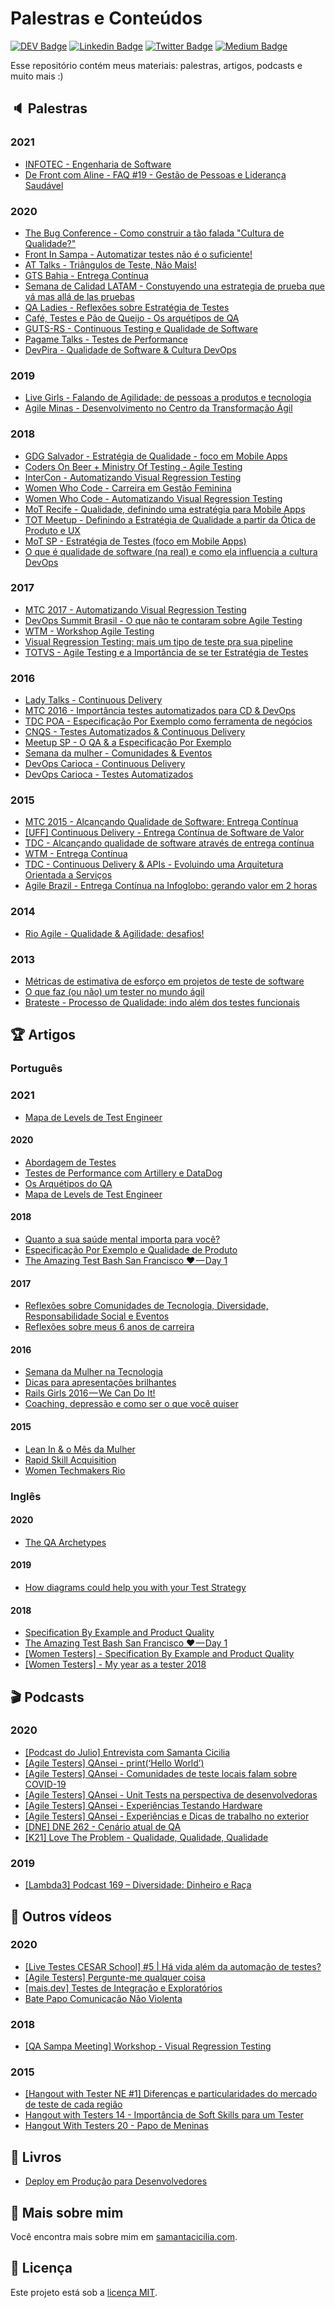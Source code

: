 # Palestras e Conteúdos
[![DEV Badge](https://img.shields.io/badge/-DEV.to-000?style=flat-square&logo=dev.to&logoColor=white&link=https://dev.to/samycici/)](https://dev.to/samycici/)
[![Linkedin Badge](https://img.shields.io/badge/-LinkedIn-blue?style=flat-square&logo=Linkedin&logoColor=white&link=https://www.linkedin.com/in/samantacici/)](https://www.linkedin.com/in/samantacici/)
[![Twitter Badge](https://img.shields.io/badge/-Twitter-1ca0f1?style=flat-square&labelColor=1ca0f1&logo=twitter&logoColor=white&link=https://twitter.com/samantacicilia)](https://twitter.com/samantacicilia)
[![Medium Badge](https://img.shields.io/badge/-@samantacicilia-03a57a?style=flat-square&labelColor=000000&logo=Medium&link=https://medium.com/@samantacicilia)](https://medium.com/@samantacicilia)

Esse repositório contém meus materiais: palestras, artigos, podcasts e muito mais :)

## :speaker: Palestras

### 2021
- [INFOTEC - Engenharia de Software](https://speakerdeck.com/samycici/1a-semana-infotec-engenharia-de-software)
- [De Front com Aline - FAQ #19 - Gestão de Pessoas e Liderança Saudável](./faq-gestao-de-pessoas.md)

### 2020
- [The Bug Conference - Como construir a tão falada "Cultura de Qualidade?"](./the-bug-conference.md)
- [Front In Sampa - Automatizar testes não é o suficiente!](./front-in-sampa.md)
- [AT Talks - Triângulos de Teste, Não Mais!](./at-talks.md)
- [GTS Bahia - Entrega Contínua](./gts-bahia.md)
- [Semana de Calidad LATAM - Constuyendo una estrategia de prueba que vá mas allá de las pruebas](https://speakerdeck.com/samycici/constuyendo-una-estrategia-de-prueba-que-va-mas-alla-de-las-pruebas)
- [QA Ladies - Reflexões sobre Estratégia de Testes](./qa-ladies.md)
- [Café, Testes e Pão de Queijo - Os arquétipos de QA](https://speakerdeck.com/samycici/os-arquetipos-de-qa)
- [GUTS-RS - Continuous Testing e Qualidade de Software](https://speakerdeck.com/samycici/continuous-testing-e-qualidade-de-software)
- [Pagame Talks - Testes de Performance](./pagarme-talks.md)
- [DevPira - Qualidade de Software & Cultura DevOps](./devpira.md)

### 2019
- [Live Girls - Falando de Agilidade: de pessoas a produtos e tecnologia](./live-girls.md)
- [Agile Minas - Desenvolvimento no Centro da Transformação Ágil](https://speakerdeck.com/samycici/desenvolvimento-no-centro-da-transformacao-agil)

### 2018
- [GDG Salvador - Estratégia de Qualidade - foco em Mobile Apps](./gdg-salvador.md)
- [Coders On Beer + Ministry Of Testing - Agile Testing](https://www2.slideshare.net/samantacicilia/coders-on-beer-ministry-of-testing-agile-testing)
- [InterCon - Automatizando Visual Regression Testing](https://www2.slideshare.net/samantacicilia/intercon-automatizando-visual-regression-testing)
- [Women Who Code - Carreira em Gestão Feminina](https://speakerdeck.com/samycici/women-who-code-carreira-em-gestao-feminina)
- [Women Who Code - Automatizando Visual Regression Testing](https://speakerdeck.com/samycici/women-who-code-automatizando-visual-regression-testing)
- [MoT Recife - Qualidade, definindo uma estratégia para Mobile Apps](https://speakerdeck.com/samycici/mot-recife-qualidade-definindo-uma-estrategia-para-mobile-apps)
- [TOT Meetup - Definindo a Estratégia de Qualidade a partir da Ótica de Produto e UX](https://speakerdeck.com/samycici/definindo-a-estrategia-de-qualidade-a-partir-da-tica-de-produto-e-ux)
- [MoT SP - Estratégia de Testes (foco em Mobile Apps)](https://speakerdeck.com/samycici/mot-sp-estrategia-de-testes-foco-em-mobile-apps)
- [O que é qualidade de software (na real) e como ela influencia a cultura DevOps](https://speakerdeck.com/samycici/o-que-e-qualidade-de-software-na-real-e-como-ela-influencia-na-cultura-devops)

### 2017
- [MTC 2017 - Automatizando Visual Regression Testing](./mtc-2017.md)
- [DevOps Summit Brasil - O que não te contaram sobre Agile Testing](https://www2.slideshare.net/samantacicilia/devops-summit-brasil-o-que-no-te-contaram-sobre-agile-testing)
- [WTM - Workshop Agile Testing](https://www2.slideshare.net/samantacicilia/wtm-workshop-agile-testing)
- [Visual Regression Testing: mais um tipo de teste pra sua pipeline](https://www2.slideshare.net/samantacicilia/visual-regression-testing-mais-um-tipo-de-teste-pra-sua-pipeline)
- [TOTVS - Agile Testing e a Importância de se ter Estratégia de Testes](https://www2.slideshare.net/samantacicilia/totvs-agile-testing-e-a-importncia-de-se-ter-estratgia-de-testes)

### 2016
- [Lady Talks - Continuous Delivery](./lady-talks.md)
- [MTC 2016 - Importância testes automatizados para CD & DevOps](./mtc-2016.md)
- [TDC POA - Especificação Por Exemplo como ferramenta de negócios](https://www2.slideshare.net/samantacicilia/tdc-poa-especificao-por-exemplo-como-ferramenta-de-negcios)
- [CNQS - Testes Automatizados & Continuous Delivery](https://www2.slideshare.net/samantacicilia/cnqs-testes-automatizados-continuous-delivery)
- [Meetup SP - O QA & a Especificação Por Exemplo](https://www2.slideshare.net/samantacicilia/meetup-sp-o-qa-a-especificao-por-exemplo)
- [Semana da mulher - Comunidades & Eventos](https://speakerdeck.com/samycici/semana-da-mulher-comunidades-and-eventos)
- [DevOps Carioca - Continuous Delivery](https://www2.slideshare.net/samantacicilia/devops-carioca-continuous-delivery)
- [DevOps Carioca - Testes Automatizados](https://www2.slideshare.net/samantacicilia/devops-carioca-testes-automatizados)

### 2015
- [MTC 2015 - Alcançando Qualidade de Software: Entrega Contínua](./mtc-2015.md)
- [[UFF] Continuous Delivery - Entrega Contínua de Software de Valor](https://speakerdeck.com/samycici/uff-continuous-delivery-entrega-continua-de-software-de-valor)
- [TDC - Alcançando qualidade de software através de entrega contínua](https://www2.slideshare.net/samantacicilia/alcancando-qualidade-de-software-atraves-de-entrega-continua)
- [WTM - Entrega Contínua](https://www2.slideshare.net/samantacicilia/wtm-entrega-contnua)
- [TDC - Continuous Delivery & APIs - Evoluindo uma Arquitetura Orientada a Serviços](https://www2.slideshare.net/samantacicilia/continuous-delivery-apis-evoluindo-uma-arquitetura-orientada-a-servios)
- [Agile Brazil - Entrega Contínua na Infoglobo: gerando valor em 2 horas](https://www2.slideshare.net/samantacicilia/agile-brazil-entrega-contnua-na-infoglobo-gerando-valor-em-2-horas)

### 2014
- [Rio Agile - Qualidade & Agilidade: desafios!](https://www2.slideshare.net/samantacicilia/qualidade-agilidade-desafios)

### 2013
- [Métricas de estimativa de esforço em projetos de teste de software](https://www2.slideshare.net/samantacicilia/mtricas-de-estimativa-de-esforo-em-projetos-de-teste-de-software)
- [O que faz (ou não) um tester no mundo ágil](https://www2.slideshare.net/samantacicilia/o-que-faz-ou-no-um-tester-no-mundo-gil-21125190)
- [Brateste - Processo de Qualidade: indo além dos testes funcionais](https://www2.slideshare.net/samantacicilia/processo-de-qualidade-indo-alm-dos-testes-funcionais-28450786)


## :trophy: Artigos


### Português

### 2021
- [Mapa de Levels de Test Engineer](https://medium.com/pagarme/mapa-de-levels-de-test-engineer-da9c46ff59b7)

#### 2020
- [Abordagem de Testes](https://medium.com/assertqualityassurance/abordagem-de-testes-212b6238f0c3)
- [Testes de Performance com Artillery e DataDog](https://medium.com/assertqualityassurance/testes-de-performance-com-artillery-e-datadog-2f2265134202)
- [Os Arquétipos do QA](https://medium.com/assertqualityassurance/os-arqu%C3%A9tipos-do-qa-90538e018ebe)
- [Mapa de Levels de Test Engineer](https://medium.com/pagarme/mapa-de-levels-de-test-engineer-da9c46ff59b7)

#### 2018
- [Quanto a sua saúde mental importa para você?](https://code.likeagirl.io/quanto-a-sua-sa%C3%BAde-mental-importa-para-voc%C3%AA-aa73b85c361d)
- [Especificação Por Exemplo e Qualidade de Produto](https://code.likeagirl.io/especifica%C3%A7%C3%A3o-por-exemplo-e-qualidade-de-produto-4ff5b57a1674)
- [The Amazing Test Bash San Francisco ❤ — Day 1](https://medium.com/@samantacicilia/the-amazing-test-bash-san-francisco-day-1-6eed6d5536fa)

#### 2017
- [Reflexões sobre Comunidades de Tecnologia, Diversidade, Responsabilidade Social e Eventos](https://code.likeagirl.io/reflex%C3%B5es-sobre-comunidades-de-tecnologia-diversidade-responsabilidade-social-e-eventos-1aed46433ebe)
- [Reflexões sobre meus 6 anos de carreira](https://code.likeagirl.io/reflex%C3%B5es-sobre-meus-6-anos-de-carreira-b0e22d8e35c2)

#### 2016
- [Semana da Mulher na Tecnologia](https://medium.com/@samantacicilia/semana-da-mulher-na-tecnologia-3a31cf7c070)
- [Dicas para apresentações brilhantes](https://medium.com/@samantacicilia/dicas-para-apresenta%C3%A7%C3%B5es-brilhantes-9d8fbf597f6f)
- [Rails Girls 2016 — We Can Do It!](https://medium.com/@samantacicilia/rails-girls-2016-we-can-do-it-5f713111d111)
- [Coaching, depressão e como ser o que você quiser](https://medium.com/@samantacicilia/coaching-depress%C3%A3o-e-como-ser-o-que-voc%C3%AA-quiser-beb1becf0881)

#### 2015
- [Lean In & o Mês da Mulher](https://medium.com/@samantacicilia/lean-in-o-m%C3%AAs-da-mulher-4e29eaa7335c)
- [Rapid Skill Acquisition](https://medium.com/@samantacicilia/rapid-skill-acquisition-303115677797)
- [Women Techmakers Rio](https://medium.com/@samantacicilia/women-techmakers-rio-43ff36086ecd)

### Inglês

#### 2020
- [The QA Archetypes](https://medium.com/assertqualityassurance/the-qa-archetypes-cbb6cfce6829)

#### 2019
- [How diagrams could help you with your Test Strategy](https://medium.com/@samantacicilia/how-diagrams-could-help-you-with-your-test-strategy-501457b86840)

#### 2018
- [Specification By Example and Product Quality](https://code.likeagirl.io/specification-by-example-and-product-quality-4138ef13332e)
- [The Amazing Test Bash San Francisco ❤ — Day 1](https://medium.com/@samantacicilia/english-version-the-amazing-test-bash-san-francisco-day-1-4db594d5d2db)
- [[Women Testers] - Specification By Example and Product Quality](http://www.womentesters.com/specification-by-example-and-product-quality/)
- [[Women Testers] - My year as a tester 2018](http://www.womentesters.com/samanta-cicilias-year-as-a-tester-2018/)

## :clapper: Podcasts

### 2020
- [[Podcast do Julio] Entrevista com Samanta Cicilia](https://anchor.fm/juliodelimas/episodes/Episdio-1-Evoluo-da-minha-carreira--entrevista-com-Samanta-Cicilia-e-desafios-na-adoo-do-Cucumber-eain20/a-a1d0fo3)
- [[Agile Testers] QAnsei - print(‘Hello World’)](https://anchor.fm/qansei/episodes/printHello-World-ed4jui/a-a20jvmg)
- [[Agile Testers] QAnsei - Comunidades de teste locais falam sobre COVID-19](https://anchor.fm/qansei/episodes/Comunidades-de-teste-locais-falam-sobre-COVID-19-eeh7g7/a-a29p5f5)
- [[Agile Testers] QAnsei - Unit Tests na perspectiva de desenvolvedoras](https://anchor.fm/qansei/episodes/Unit-Tests-na-perspectiva-de-desenvolvedoras-ef1fjj/a-a2cvq1e)
- [[Agile Testers] QAnsei - Experiências Testando Hardware](https://anchor.fm/qansei/episodes/Experincias-testando-Hardware-efl4ts/a-a2gn7ck)
- [[Agile Testers] QAnsei - Experiências e Dicas de trabalho no exterior](https://anchor.fm/qansei/episodes/Experincias-e-Dicas-de-trabalho-no-exterior-egci1j/a-a2krvoq)
- [[DNE] DNE 262 - Cenário atual de QA](https://devnaestrada.com.br/2020/07/10/cenario-atual-qa.html)
- [[K21] Love The Problem - Qualidade, Qualidade, Qualidade](https://open.spotify.com/episode/5Xd9DGqAztKP4yG82ytz2j?si=U0cYOCTFTQCuqX39rGG5RQ)

### 2019
- [[Lambda3] Podcast 169 – Diversidade: Dinheiro e Raça](https://soundcloud.com/lambdatres/169-diversidade-dinheiro-e-raca)

## :movie_camera: Outros vídeos

### 2020
- [[Live Testes CESAR School] #5 | Há vida além da automação de testes?](https://youtu.be/8eOWy9ByTWE)
- [[Agile Testers] Pergunte-me qualquer coisa](https://youtu.be/PXz38s8qq_Q)
- [[mais.dev] Testes de Integração e Exploratórios](https://youtu.be/GThxc2i-E80)
- [Bate Papo Comunicação Não Violenta](https://youtu.be/8W2oYjhpopg)

### 2018
- [[QA Sampa Meeting] Workshop - Visual Regression Testing](https://youtu.be/DW6hUyiW2qE)

### 2015
- [[Hangout with Tester NE #1] Diferenças e particularidades do mercado de teste de cada região](https://youtu.be/uBskUN8caG0)
- [Hangout with Testers 14 - Importância de Soft Skills para um Tester](https://youtu.be/Fz-Gwdepbe8)
- [Hangout With Testers 20 - Papo de Meninas](https://youtu.be/IWznb9ZU1G8)

## :green_book: Livros

- [Deploy em Produção para Desenvolvedores](https://github.com/gomex/deploy-em-producao/)

## :dart: Mais sobre mim

Você encontra mais sobre mim em [samantacicilia.com](http://samantacicilia.com/).


## :memo: Licença

Este projeto está sob a [licença MIT](./LICENSE).
